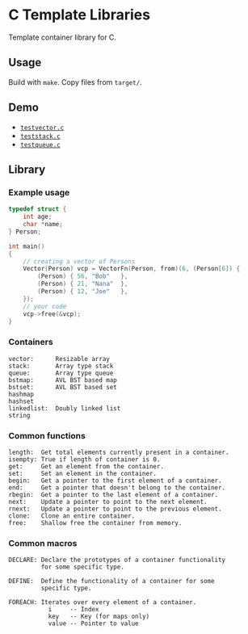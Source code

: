 # C Template Libraries
Template container library for C.

## Usage
Build with `make`.
Copy files from `target/`.

## Demo
- [`testvector.c`](tests/testvector.c)
- [`teststack.c`](tests/teststack.c)
- [`testqueue.c`](tests/testqueue.c)

## Library
### Example usage
```c
typedef struct {
    int age;
    char *name;
} Person;

int main()
{
    // creating a vector of Persons
    Vector(Person) vcp = VectorFn(Person, from)(6, (Person[6]) {
        (Person) { 56, "Bob"   },
        (Person) { 21, "Nana"  },
        (Person) { 12, "Joe"   },
    });
    // your code
    vcp->free(&vcp);
}
```
### Containers
```
vector:      Resizable array
stack:       Array type stack
queue:       Array type queue
bstmap:      AVL BST based map
bstset:      AVL BST based set
hashmap    
hashset
linkedlist:  Doubly linked list
string
```

### Common functions
```
length:  Get total elements currently present in a container.
isempty: True if length of container is 0.
get:     Get an element from the container.
set:     Set an element in the container.
begin:   Get a pointer to the first element of a container.
end:     Get a pointer that doesn't belong to the container.
rbegin:  Get a pointer to the last element of a container.
next:    Update a pointer to point to the next element.
rnext:   Update a pointer to point to the previous element.
clone:   Clone an entire container.
free:    Shallow free the container from memory.
```

### Common macros
```
DECLARE: Declare the prototypes of a container functionality
         for some specific type.

DEFINE:  Define the functionality of a container for some
         specific type.

FOREACH: Iterates over every element of a container.
           i     -- Index
           key   -- Key (for maps only)
           value -- Pointer to value
```
